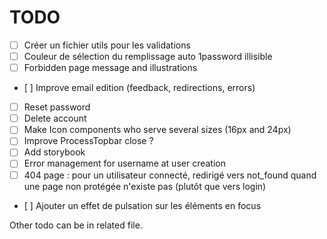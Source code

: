 # TODO

- [ ] Créer un fichier utils pour les validations
- [ ] Couleur de sélection du remplissage auto 1password illisible
- [ ] Forbidden page message and illustrations
- [ ] Improve email edition (feedback, redirections, errors)
- [ ] Reset password
- [ ] Delete account
- [ ] Make Icon components who serve several sizes (16px and 24px)
- [ ] Improve ProcessTopbar close ?
- [ ] Add storybook
- [ ] Error management for username at user creation
- [ ] 404 page : pour un utilisateur connecté, redirigé vers not_found quand une page non protégée n'existe pas (plutôt que vers login)
- [ ] Ajouter un effet de pulsation sur les éléments en focus

Other todo can be in related file.
